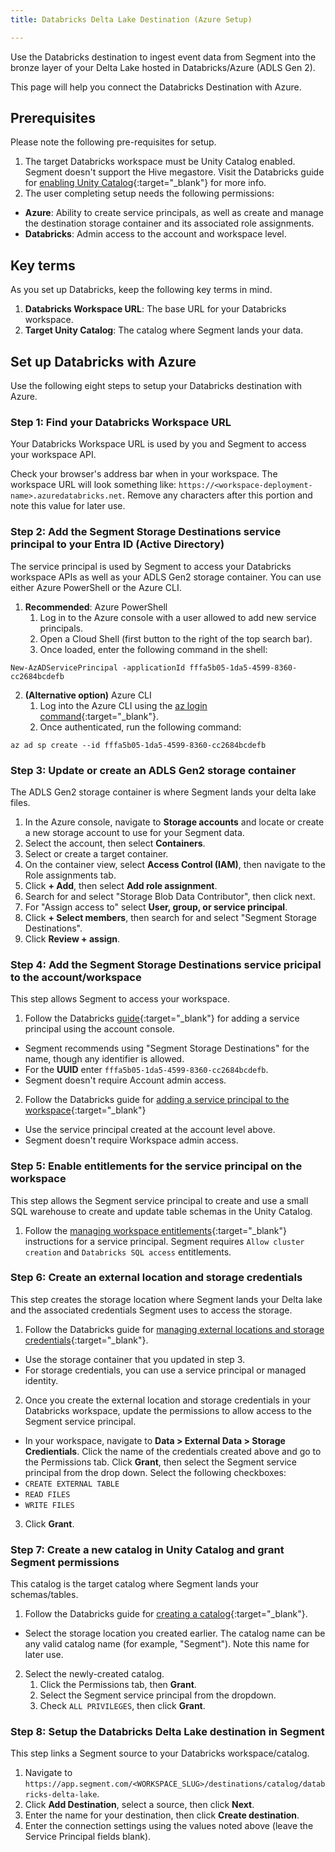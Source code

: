 ```yaml
---
title: Databricks Delta Lake Destination (Azure Setup)

---
```


Use the Databricks destination to ingest event data from Segment into the bronze layer of your Delta Lake hosted in Databricks/Azure (ADLS Gen 2).

This page will help you connect the Databricks Destination with Azure. 

## Prerequisites
 
Please note the following pre-requisites for setup.

1. The target Databricks workspace must be Unity Catalog enabled. Segment doesn't support the Hive megastore. Visit the Databricks guide for [enabling Unity Catalog](https://learn.microsoft.com/en-us/azure/databricks/data-governance/unity-catalog/enable-workspaces){:target="_blank"} for more info.
2. The user completing setup needs the following permissions:
- **Azure**: Ability to create service principals, as well as create and manage the destination storage container and its associated role assignments.
- **Databricks**: Admin access to the account and workspace level.

## Key terms

As you set up Databricks, keep the following key terms in mind. 

1. **Databricks Workspace URL**: The base URL for your Databricks workspace.
2. **Target Unity Catalog**: The catalog where Segment lands your data.

## Set up Databricks with Azure

Use the following eight steps to setup your Databricks destination with Azure.

### Step 1: Find your Databricks Workspace URL 

Your Databricks Workspace URL is used by you and Segment to access your workspace API.

Check your browser's address bar when in your workspace. The workspace URL will look something like: `https://<workspace-deployment-name>.azuredatabricks.net`. Remove any characters after this portion and note this value for later use. 

### Step 2: Add the Segment Storage Destinations service principal to your Entra ID (Active Directory) 

The service principal is used by Segment to access your Databricks workspace APIs as well as your ADLS Gen2 storage container. You can use either Azure PowerShell or the Azure CLI. 

1. **Recommended**: Azure PowerShell
    1. Log in to the Azure console with a user allowed to add new service principals.
    2. Open a Cloud Shell (first button to the right of the top search bar).
    3. Once loaded, enter the following command in the shell:

```
New-AzADServicePrincipal -applicationId fffa5b05-1da5-4599-8360-cc2684bcdefb
```

2. **(Alternative option)** Azure CLI
    1. Log into the Azure CLI using the [az login command](https://learn.microsoft.com/en-us/cli/azure/authenticate-azure-cli){:target="_blank"}.
    2. Once authenticated, run the following command:

```
az ad sp create --id fffa5b05-1da5-4599-8360-cc2684bcdefb
```

### Step 3: Update or create an ADLS Gen2 storage container 

The ADLS Gen2 storage container is where Segment lands your delta lake files. 

1. In the Azure console, navigate to **Storage accounts** and locate or create a new storage account to use for your Segment data.
2. Select the account, then select **Containers**.
3. Select or create a target container.
4. On the container view, select **Access Control (IAM)**, then navigate to the Role assignments tab.
5. Click **+ Add**, then select **Add role assignment**.
6. Search for and select "Storage Blob Data Contributor", then click next.
7. For "Assign access to" select **User, group, or service principal**.
8. Click **+ Select members**, then search for and select "Segment Storage Destinations".
9. Click **Review + assign**.

### Step 4: Add the Segment Storage Destinations service pricipal to the account/workspace 

This step allows Segment to access your workspace. 
1. Follow the Databricks [guide](https://learn.microsoft.com/en-us/azure/databricks/administration-guide/users-groups/service-principals#add-service-principals-to-your-account-using-the-account-console){:target="_blank"} for adding a service principal using the account console. 
- Segment recommends using "Segment Storage Destinations" for the name, though any identifier is allowed. 
- For the **UUID** enter `fffa5b05-1da5-4599-8360-cc2684bcdefb`.
- Segment doesn't require Account admin access.
2. Follow the Databricks guide for [adding a service principal to the workspace](https://learn.microsoft.com/en-us/azure/databricks/administration-guide/users-groups/service-principals#assign-a-service-principal-to-a-workspace-using-the-account-console){:target="_blank"}
- Use the service principal created at the account level above.
- Segment doesn't require Workspace admin access.

### Step 5: Enable entitlements for the service principal on the workspace 

This step allows the Segment service principal to create and use a small SQL warehouse to create and update table schemas in the Unity Catalog.

1. Follow the [managing workspace entitlements](https://learn.microsoft.com/en-us/azure/databricks/administration-guide/users-groups/service-principals#--manage-workspace-entitlements-for-a-service-principal){:target="_blank"} instructions for a service principal. Segment requires `Allow cluster creation` and `Databricks SQL access` entitlements.

### Step 6: Create an external location and storage credentials 

This step creates the storage location where Segment lands your Delta lake and the associated credentials Segment uses to access the storage. 
1. Follow the Databricks guide for [managing external locations and storage credentials](https://learn.microsoft.com/en-us/azure/databricks/data-governance/unity-catalog/manage-external-locations-and-credentials){:target="_blank"}. 
- Use the storage container that you updated in step 3.
- For storage credentials, you can use a service principal or managed identity.
2. Once you create the external location and storage credentials in your Databricks workspace, update the permissions to allow access to the Segment service principal. 
- In your workspace, navigate to **Data > External Data > Storage Credientials**. Click the name of the credentials created above and go to the Permissions tab. Click **Grant**, then select the Segment service principal from the drop down. Select the following checkboxes:
- `CREATE EXTERNAL TABLE`
- `READ FILES`
- `WRITE FILES`
3. Click **Grant**.

### Step 7: Create a new catalog in Unity Catalog and grant Segment permissions

This catalog is the target catalog where Segment lands your schemas/tables.

1. Follow the Databricks guide for [creating a catalog](https://learn.microsoft.com/en-us/azure/databricks/data-governance/unity-catalog/create-catalogs){:target="_blank"}. 
- Select the storage location you created earlier. The catalog name can be any valid catalog name (for example, "Segment"). Note this name for later use. 
2. Select the newly-created catalog. 
    1. Click the Permissions tab, then **Grant**. 
    2. Select the Segment service principal from the dropdown.
    3. Check `ALL PRIVILEGES`, then click **Grant**.
 
### Step 8: Setup the Databricks Delta Lake destination in Segment 

This step links a Segment source to your Databricks workspace/catalog.
1. Navigate to `https://app.segment.com/<WORKSPACE_SLUG>/destinations/catalog/databricks-delta-lake`. 
2. Click **Add Destination**, select a source, then click **Next**.
3. Enter the name for your destination, then click **Create destination**.
4. Enter the connection settings using the values noted above (leave the Service Principal fields blank).